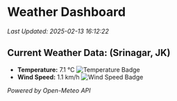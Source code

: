 
# Weather Dashboard

_Last Updated: 2025-02-13 16:12:22_

## Current Weather Data: (Srinagar, JK)
- **Temperature:** 7.1 °C ![Temperature Badge](https://img.shields.io/badge/Temperature-Low%20Temp-blue)
- **Wind Speed:** 1.1 km/h ![Wind Speed Badge](https://img.shields.io/badge/Wind%20Speed-Light%20Wind-blue)

*Powered by Open-Meteo API*
